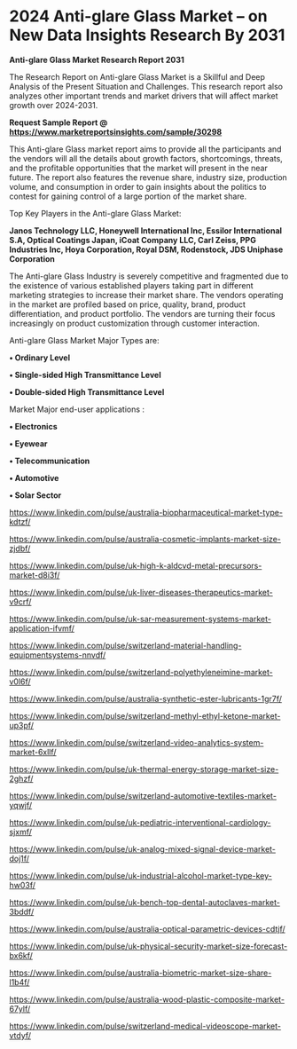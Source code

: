 # 2024 Anti-glare Glass Market  – on New Data Insights Research By 2031

<strong>Anti-glare Glass Market Research Report 2031</strong>

The Research Report on Anti-glare Glass Market is a Skillful and Deep Analysis of the Present Situation and Challenges. This research report also analyzes other important trends and market drivers that will affect market growth over 2024-2031.

<strong>Request Sample Report @ <a href=https://www.marketreportsinsights.com/sample/30298>https://www.marketreportsinsights.com/sample/30298</a></strong>

This Anti-glare Glass market report aims to provide all the participants and the vendors will all the details about growth factors, shortcomings, threats, and the profitable opportunities that the market will present in the near future. The report also features the revenue share, industry size, production volume, and consumption in order to gain insights about the politics to contest for gaining control of a large portion of the market share.

Top Key Players in the Anti-glare Glass Market:

<strong>Janos Technology LLC, Honeywell International Inc, Essilor International S.A, Optical Coatings Japan, iCoat Company LLC, Carl Zeiss, PPG Industries Inc, Hoya Corporation, Royal DSM, Rodenstock, JDS Uniphase Corporation</strong>

The Anti-glare Glass Industry is severely competitive and fragmented due to the existence of various established players taking part in different marketing strategies to increase their market share. The vendors operating in the market are profiled based on price, quality, brand, product differentiation, and product portfolio. The vendors are turning their focus increasingly on product customization through customer interaction.

Anti-glare Glass Market Major Types are:

<strong>• Ordinary Level

• Single-sided High Transmittance Level

• Double-sided High Transmittance Level</strong>

Market Major end-user applications :

<strong>• Electronics

• Eyewear

• Telecommunication

• Automotive

• Solar Sector</strong>

<a href=https://www.linkedin.com/pulse/australia-biopharmaceutical-market-type-kdtzf/>https://www.linkedin.com/pulse/australia-biopharmaceutical-market-type-kdtzf/</a>

<a href=https://www.linkedin.com/pulse/australia-cosmetic-implants-market-size-zjdbf/>https://www.linkedin.com/pulse/australia-cosmetic-implants-market-size-zjdbf/</a>

<a href=https://www.linkedin.com/pulse/uk-high-k-aldcvd-metal-precursors-market-d8i3f/>https://www.linkedin.com/pulse/uk-high-k-aldcvd-metal-precursors-market-d8i3f/</a>

<a href=https://www.linkedin.com/pulse/uk-liver-diseases-therapeutics-market-v9crf/>https://www.linkedin.com/pulse/uk-liver-diseases-therapeutics-market-v9crf/</a>

<a href=https://www.linkedin.com/pulse/uk-sar-measurement-systems-market-application-ifvmf/>https://www.linkedin.com/pulse/uk-sar-measurement-systems-market-application-ifvmf/</a>

<a href=https://www.linkedin.com/pulse/switzerland-material-handling-equipmentsystems-nnvdf/>https://www.linkedin.com/pulse/switzerland-material-handling-equipmentsystems-nnvdf/</a>

<a href=https://www.linkedin.com/pulse/switzerland-polyethyleneimine-market-v0l6f/>https://www.linkedin.com/pulse/switzerland-polyethyleneimine-market-v0l6f/</a>

<a href=https://www.linkedin.com/pulse/australia-synthetic-ester-lubricants-1gr7f/>https://www.linkedin.com/pulse/australia-synthetic-ester-lubricants-1gr7f/</a>

<a href=https://www.linkedin.com/pulse/switzerland-methyl-ethyl-ketone-market-up3pf/>https://www.linkedin.com/pulse/switzerland-methyl-ethyl-ketone-market-up3pf/</a>

<a href=https://www.linkedin.com/pulse/switzerland-video-analytics-system-market-6xllf/>https://www.linkedin.com/pulse/switzerland-video-analytics-system-market-6xllf/</a>

<a href=https://www.linkedin.com/pulse/uk-thermal-energy-storage-market-size-2ghzf/>https://www.linkedin.com/pulse/uk-thermal-energy-storage-market-size-2ghzf/</a>

<a href=https://www.linkedin.com/pulse/switzerland-automotive-textiles-market-yqwjf/>https://www.linkedin.com/pulse/switzerland-automotive-textiles-market-yqwjf/</a>

<a href=https://www.linkedin.com/pulse/uk-pediatric-interventional-cardiology-sjxmf/>https://www.linkedin.com/pulse/uk-pediatric-interventional-cardiology-sjxmf/</a>

<a href=https://www.linkedin.com/pulse/uk-analog-mixed-signal-device-market-doj1f/>https://www.linkedin.com/pulse/uk-analog-mixed-signal-device-market-doj1f/</a>

<a href=https://www.linkedin.com/pulse/uk-industrial-alcohol-market-type-key-hw03f/>https://www.linkedin.com/pulse/uk-industrial-alcohol-market-type-key-hw03f/</a>

<a href=https://www.linkedin.com/pulse/uk-bench-top-dental-autoclaves-market-3bddf/>https://www.linkedin.com/pulse/uk-bench-top-dental-autoclaves-market-3bddf/</a>

<a href=https://www.linkedin.com/pulse/australia-optical-parametric-devices-cdtjf/>https://www.linkedin.com/pulse/australia-optical-parametric-devices-cdtjf/</a>

<a href=https://www.linkedin.com/pulse/uk-physical-security-market-size-forecast-bx6kf/>https://www.linkedin.com/pulse/uk-physical-security-market-size-forecast-bx6kf/</a>

<a href=https://www.linkedin.com/pulse/australia-biometric-market-size-share-l1b4f/>https://www.linkedin.com/pulse/australia-biometric-market-size-share-l1b4f/</a>

<a href=https://www.linkedin.com/pulse/australia-wood-plastic-composite-market-67ylf/>https://www.linkedin.com/pulse/australia-wood-plastic-composite-market-67ylf/</a>

<a href=https://www.linkedin.com/pulse/switzerland-medical-videoscope-market-vtdyf/>https://www.linkedin.com/pulse/switzerland-medical-videoscope-market-vtdyf/</a>

